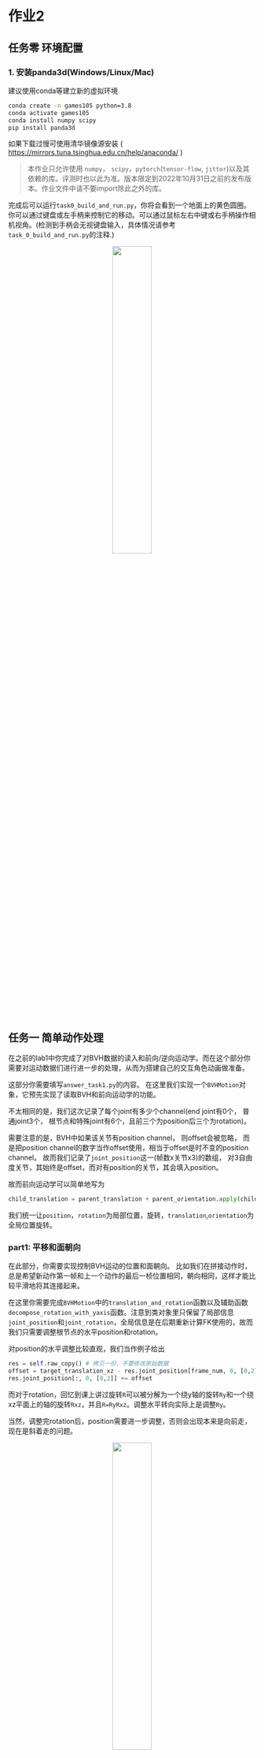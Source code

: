 # 作业2

## 任务零  环境配置

### 1. 安装panda3d(Windows/Linux/Mac)
   
建议使用conda等建立新的虚拟环境
```bash
conda create -n games105 python=3.8
conda activate games105
conda install numpy scipy
pip install panda3d
```
如果下载过慢可使用清华镜像源安装 ( https://mirrors.tuna.tsinghua.edu.cn/help/anaconda/ )

> 本作业只允许使用 `numpy`， `scipy`，`pytorch`(`tensor-flow`, `jittor`)以及其依赖的库。评测时也以此为准。版本限定到2022年10月31日之前的发布版本。作业文件中请不要import除此之外的库。

完成后可以运行`task0_build_and_run.py`，你将会看到一个地面上的黄色圆圈。你可以通过键盘或左手柄来控制它的移动。可以通过鼠标左右中键或右手柄操作相机视角。(检测到手柄会无视键盘输入，具体情况请参考`task_0_build_and_run.py`的注释.)

<p align=center>
<img src='images/task_0.gif' width='40%'> 
</p>

## 任务一 简单动作处理

在之前的lab1中你完成了对BVH数据的读入和前向/逆向运动学。而在这个部分你需要对运动数据们进行进一步的处理，从而为搭建自己的交互角色动画做准备。

这部分你需要填写`answer_task1.py`的内容。 在这里我们实现一个`BVHMotion`对象，它预先实现了读取BVH和前向运动学的功能。 

不太相同的是，我们这次记录了每个joint有多少个channel(end joint有0个， 普通joint3个， 根节点和特殊joint有6个，且前三个为position后三个为rotation)。

需要注意的是，BVH中如果该关节有position channel， 则offset会被忽略， 而是把position channel的数字当作offset使用，相当于offset是时不变的position channel。 故而我们记录了`joint_position`这一(帧数x关节x3)的数组， 对3自由度关节，其始终是offset，而对有position的关节，其会填入position。

故而前向运动学可以简单地写为

```python
child_translation = parent_translation + parent_orientation.apply(child_position)
```

我们统一让`position`，`rotation`为局部位置，旋转，`translation`,`orientation`为全局位置旋转。

### part1: 平移和面朝向

在此部分，你需要实现控制BVH运动的位置和面朝向。 比如我们在拼接动作时，总是希望新动作第一帧和上一个动作的最后一桢位置相同，朝向相同，这样才能比较平滑地将其连接起来。

在这里你需要完成`BVHMotion`中的`translation_and_rotation`函数以及辅助函数`decompose_rotation_with_yaxis`函数。注意到类对象里只保留了局部信息`joint_position`和`joint_rotation`，全局信息是在后期重新计算FK使用的，故而我们只需要调整根节点的水平position和rotation。

对position的水平调整比较直观，我们当作例子给出

```python
res = self.raw_copy() # 拷贝一份，不要修改原始数据
offset = target_translation_xz - res.joint_position[frame_num, 0, [0,2]]
res.joint_position[:, 0, [0,2]] += offset
```

而对于rotation，回忆到课上讲过旋转`R`可以被分解为一个绕y轴的旋转`Ry`和一个绕xz平面上的轴的旋转`Rxz`，并且`R=RyRxz`。调整水平转向实际上是调整`Ry`。

当然，调整完rotation后，position需要进一步调整，否则会出现本来是向前走，现在是斜着走的问题。

<p align=center>
<img src='images/task1_part1.gif' width='40%'> 
</p>

### part2: 动作插值

有时候我们录了向前走路和跑步的动作，这些动作的运动速度是固定的。而现在我们需要新的速度的向前运动，可以通过对已有的动作进行插值得到。

对于两个pose，我们可以用线性插值(lerp)处理局部偏移(joint_position)，用slerp或者nlerp处理局部旋转。

而插值动作时，我们会面临动作长度不一的问题。因为一般走路，跑步动作都是左右脚各迈一次，速度不同必然导致动作时间不同。假设走路，跑步的速度为v1,v2，动作帧数为n1,n2。那么如果想获得速度为v3的动作，左右脚各迈一次的时间为

$$
n = \frac{w_1*v_1*n_1 + w_2*v_2*n_2}{v}
$$

其中w为混合权重

$$
w_1 = \frac{v_2-v}{v_2-v_1}
$$

那么我们做插值时，新动作的n/2帧处应该用走路的n1/2帧和跑步的n2/2帧进行混合。混合系数同样为上述w。详情可以参考GAMES104(如下图)

<p align=center>
<img src='images/task1_part2.png' width='80%'>
</p>

在知晓上面内容以后，请完成`blend_two_motions`函数。我们已经把$n$和混合系数为你算好并当作输入。
<p align=center>
<img src='images/task1_part2.gif' width='40%'>
</p>


### part3：制作循环动画

我们提供的走路/跑步动画为左右脚各迈一步。那么如何获取一直向前走的动画呢？很简单，把它复制一次然后把新的动画初始位置与它原本的末尾位置对齐即可(使用part1的函数)。

然而，这个动作只是从长动作截取的一段，并不是一个完美的循环动画，直接的拼接会导致内容的突变。

故而如何把一个差不多循环的动作变成循环动作？其实就是尽可能把原本的首尾差异抹平，并均摊到其他帧。可以阅读并参考[Creating Looping Animations from Motion Capture](https://theorangeduck.com/)。

<p align=center>
<img src='images/task1_part31.png' width='50%'>
<img src='images/task1_part3.png' width='50%'>
</p>

由于比较复杂又较为重要，我们为大家提前写好了一个版本`build_loop_motion`。作业中可以不用自己实现。但是如果感兴趣可以尝试一下。

你可以尝试注释`part3_build_loop`中的`motion=build_loop_motion(motion)`来观察不同。调节`ShowBVHUpdate`中的`speed_inv`可以调节播放速度。

### part4: 动作拼接

接下来一个问题是如何衔接两个动作，比如自然地从走路到跑步？

由于局部旋转不同，直接的拼接必然导致肉眼可见的突变。故而需要使用课上讲的blend方法从一个动作平滑地过渡到另一个动作。

<p align=center>
<img src='images/task1_part4.png' width='50%'>
</p>

你需要实现`concatenate_two_motions`函数。函数输入的`mix_frame1`表示动作1的开始转移的帧数，mix_time表示转移用了几帧。实际上除了linear blend， Inertialize等方法也可以用于动作的拼接，并且不需要mix_time参数，我们不限定方法，最终会根据连接的平滑性和动作质量评分。


<p align=center>
<img src='images/task1_part4.gif' width='40%'>
</p>

## 任务二 可交互角色动画
这一部分将实现一个可交互的角色动画，即通过动作捕捉数据的插值、拼接和组合等方式，实现虚拟角色根据键盘/手柄的控制进行相应的动作。你需要完成的代码在`answer_task2.py`，实现后，运行`task2_interactive_character.py`查看效果。

在这一部分你需要实现一个可交互的角色动画控制器。通过我们包装好的控制器(如task0所示)，你会获得用户输入的希望的速度，面朝向等等信息，你的角色需要根据这些信息来动态调整自己的运动。

为了简单，我们只考虑角色的站立和走路。同时我们也实现了跑步的输入映射，你可以尝试实现跑步。

由于方法各异，评分标准按照动作连续性，响应速度与准确性，动作自然程度进行评分。

- 通过： 能够响应输入，但是上面评分标准中有一项或以上有较大缺陷
- 良好： 上述评分标准无较大缺陷，或缺陷不明显(如较小的脚底打滑等)
- 优秀： 上述评分标准无缺陷，并在某一方面效果十分良好

以下列出一些可能的思路:
### 简单的拼接/状态机

一种最简单的实现方式是根据用户输入在虚拟角色正在播放的动作捕捉数据上拼接新动作，例如当用户按下左转方向键时，程序将一段向左转的动作捕捉数据的初始位置和朝向与虚拟角色当前的状态对齐，再将这段处理过的动作数据拼接到当前播放的数据之后，从而实现通过用户输入控制虚拟角色行进方向。需要注意的是，拼接新动作时角色的姿态可能会有跳变，需要用插值等方式进行平滑。

进阶一些的方法是构建一个状态机，即一个动作图模型表示虚拟角色的动作和动作之间的切换，图中每个节点表示一种动作，例如站立、走路、跑步等，图中的每条边表示两个动作之间的切换。在有了动作捕捉数据后，我们可以把每一小段动作作为节点，并设计相邻节点之间的切换过程，例如用插值将走路动作平滑地切换为跑步动作。当动作图构建完成后，就可以用键盘/手柄控制虚拟角色从当前节点切换到相邻节点，从而实现可交互的角色动画生成。关于动作图模型，可以参考Motion Graphs[Kovar, Lucas, Michael Gleicher, and Frédéric Pighin. "Motion graphs." ACM SIGGRAPH 2008 classes. 2008. 1-10.]。


### Motion Matching

在有长motion的情况下，Motion Matching方法不需要对动作进行切割，也不需要自己定义动作转移，故而实现起来实际上更为简单。

一个非常好的Motion Matching实现[Toturial](https://theorangeduck.com/page/code-vs-data-driven-displacement)和对应[代码仓库](https://github.com/orangeduck/Motion-Matching)。

一些小Tips:
- 为了实现博文里的效果，你可能需要提取`Simulation Bone`来当作根节点。但这个很容易通过对BVHMotion的修改实现。你可以让controller跟着Simulation Bone走来观看simulation bone提取的位置旋转是否准确。
- 速度和角速度是非常重要的动作特征，一般通过有限差分计算得到。在构建循环动作时我们在`smooth_utils`里给出了计算角速度的方法以供参考。
- Motion Matching需要手动让动作转移更加平滑，也即[Inertialization](https://theorangeduck.com/page/spring-roll-call#inertialization)的方法。其中需要的damped spring我们在`smooth_utils`里给出了一个实现。

一个简易的Motion Matching:
<p align=center>
<img src='images/motion_matching.gif' width='40%'>
</p>


### Learning-based 方法

如果在繁杂的手工定义和玄学的炼丹中你更能接受后者的话，那么learning-based方法可能是一个好的选择。

同课程第六讲所展示的那样，你需要学习合理的动作的`分布`，并将其和用户输入对应起来。

能够实现交互角色动画的learnning方法有很多，我们简单列出一些：

- [Phase-Functioned Neural Networks for Character Control](https://github.com/sreyafrancis/PFNN)
- [Character Controllers using Motion VAEs](https://github.com/electronicarts/character-motion-vaes) 
- [Learned Motion Matching](https://github.com/orangeduck/Motion-Matching)

### 动作数据

在`motion_material`文件夹我们提供一些基本的动作数据。包含一些短motion和两个长motion。你可以使用blender等软件查看长motion，并剪辑出需要的短motion。

短motion:
- idle: 站立不动
- walk_forward: 向前走两步，先右脚后左脚
- run_forward： 向前跑两步，先右脚后左脚
- walkF: 向前走四步，首尾的局部动作是loop的
- walk_and_turn_left： 走两步然后向左转
- walk_and_turn_right： 走两步然后向右转，由上一个动作镜像得到

长motion主要是walk,run和他们对应的镜像版本。我们提供kinematic和physics两个版本。前者由动捕数据重定向得到。后者是使用[Supertrack](https://montreal.ubisoft.com/en/supertrack-motion-tracking-for-physically-simulated-characters-using-supervised-learning/)方法在物理环境中重现一遍。后者的好处是不会有地面穿透，脚底打滑等非物理问题。缺点是动作比较保守，且有时候会抖动(双臂平举时比较明显)。可以根据需要进行选取。


## 提交

需要提交的文件是`answer_task1.py`和`answer_task2.py`。 如果是learning-based需要提交一个预训练好的模型。如果自己切割了一些bvh需要上传可以一起上传。如果文件过大可以附加链接。但是尽量不要太大避免助教无法从网盘成功下载。。。

如有问题或Bug，可以在issue，QQ群和我们的[课程讨论版](https://github.com/GAMES-105/GAMES-105/discussions)内进行讨论。

